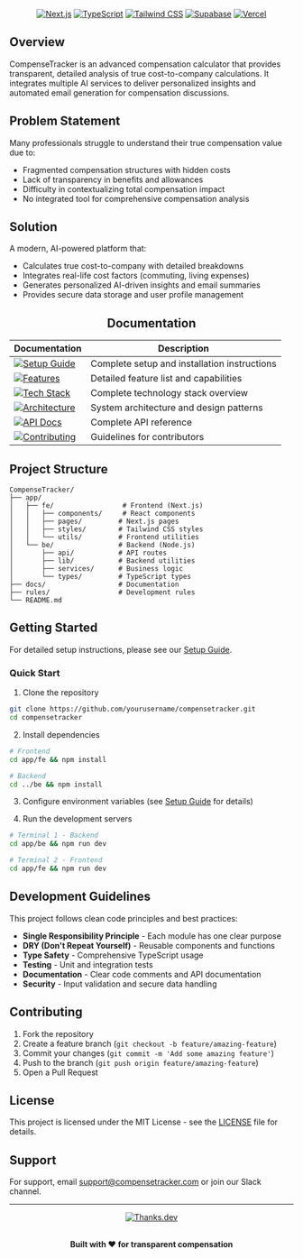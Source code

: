 <div align="center">

[![Next.js](https://img.shields.io/badge/Next.js-14-black?style=for-the-badge&logo=next.js)](https://nextjs.org/)
[![TypeScript](https://img.shields.io/badge/TypeScript-5.0-blue?style=for-the-badge&logo=typescript)](https://www.typescriptlang.org/)
[![Tailwind CSS](https://img.shields.io/badge/Tailwind_CSS-3.0-38B2AC?style=for-the-badge&logo=tailwind-css)](https://tailwindcss.com/)
[![Supabase](https://img.shields.io/badge/Supabase-1.0-green?style=for-the-badge&logo=supabase)](https://supabase.com/)
[![Vercel](https://img.shields.io/badge/Vercel-000000?style=for-the-badge&logo=vercel)](https://vercel.com/)

</div>

## Overview

CompenseTracker is an advanced compensation calculator that provides transparent, detailed analysis of true cost-to-company calculations. It integrates multiple AI services to deliver personalized insights and automated email generation for compensation discussions.

## Problem Statement

Many professionals struggle to understand their true compensation value due to:
- Fragmented compensation structures with hidden costs
- Lack of transparency in benefits and allowances
- Difficulty in contextualizing total compensation impact
- No integrated tool for comprehensive compensation analysis

## Solution

A modern, AI-powered platform that:
- Calculates true cost-to-company with detailed breakdowns
- Integrates real-life cost factors (commuting, living expenses)
- Generates personalized AI-driven insights and email summaries
- Provides secure data storage and user profile management

<div align="center">

## Documentation

| Documentation | Description |
|---------------|-------------|
| [![Setup Guide](https://img.shields.io/badge/Setup%20Guide-Complete-green?style=for-the-badge&logo=book)](docs/md/SETUP.md) | Complete setup and installation instructions |
| [![Features](https://img.shields.io/badge/Features-Detailed-blue?style=for-the-badge&logo=star)](docs/md/features.md) | Detailed feature list and capabilities |
| [![Tech Stack](https://img.shields.io/badge/Tech%20Stack-Overview-orange?style=for-the-badge&logo=code)](docs/md/tech-stack.md) | Complete technology stack overview |
| [![Architecture](https://img.shields.io/badge/Architecture-Design-purple?style=for-the-badge&logo=diagram)](docs/md/architecture.md) | System architecture and design patterns |
| [![API Docs](https://img.shields.io/badge/API%20Docs-Reference-red?style=for-the-badge&logo=api)](docs/md/api-documentation.md) | Complete API reference |
| [![Contributing](https://img.shields.io/badge/Contributing-Guidelines-yellow?style=for-the-badge&logo=github)](docs/md/contributing.md) | Guidelines for contributors |

</div>

## Project Structure

```
CompenseTracker/
├── app/
│   ├── fe/                 # Frontend (Next.js)
│   │   ├── components/     # React components
│   │   ├── pages/         # Next.js pages
│   │   ├── styles/        # Tailwind CSS styles
│   │   └── utils/         # Frontend utilities
│   └── be/                # Backend (Node.js)
│       ├── api/           # API routes
│       ├── lib/           # Backend utilities
│       ├── services/      # Business logic
│       └── types/         # TypeScript types
├── docs/                  # Documentation
├── rules/                 # Development rules
└── README.md
```

## Getting Started

For detailed setup instructions, please see our [Setup Guide](docs/md/SETUP.md).

### Quick Start

1. Clone the repository
```bash
git clone https://github.com/yourusername/compensetracker.git
cd compensetracker
```

2. Install dependencies
```bash
# Frontend
cd app/fe && npm install

# Backend  
cd ../be && npm install
```

3. Configure environment variables (see [Setup Guide](docs/md/SETUP.md) for details)

4. Run the development servers
```bash
# Terminal 1 - Backend
cd app/be && npm run dev

# Terminal 2 - Frontend
cd app/fe && npm run dev
```
## Development Guidelines

This project follows clean code principles and best practices:

- **Single Responsibility Principle** - Each module has one clear purpose
- **DRY (Don't Repeat Yourself)** - Reusable components and functions
- **Type Safety** - Comprehensive TypeScript usage
- **Testing** - Unit and integration tests
- **Documentation** - Clear code comments and API documentation
- **Security** - Input validation and secure data handling

## Contributing

1. Fork the repository
2. Create a feature branch (`git checkout -b feature/amazing-feature`)
3. Commit your changes (`git commit -m 'Add some amazing feature'`)
4. Push to the branch (`git push origin feature/amazing-feature`)
5. Open a Pull Request

## License

This project is licensed under the MIT License - see the [LICENSE](LICENSE) file for details.

## Support

For support, email support@compensetracker.com or join our Slack channel.

---

<div align="center">
  
  [![Thanks.dev](https://img.shields.io/badge/Thanks.dev-JustineDevs-green?style=for-the-badge&logo=github)](https://thanks.dev/JustineDevs)

  <br>
  <strong>Built with ❤️ for transparent compensation</strong>
</div>
